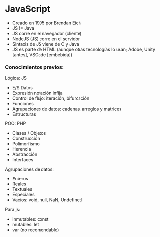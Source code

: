 # JavaScript

* Creado en 1995 por Brendan Eich
* JS != Java
* JS corre en el navegador (cliente)
* NodeJS (JS) corre en el servidor
* Sintaxis de JS viene de C y Java
* JS es parte de HTML (aunque otras tecnologías lo usan; Adobe, Unity [antes], VSCode [embebida])

### Conocimientos previos:

Lógica: JS

* E/S Datos
* Expresión notación infija
* Control de flujo: iteración, bifurcación
* Funciones
* Agrupaciones de datos: cadenas, arreglos y matrices
* Estructuras

POO: PHP

* Clases / Objetos
* Construcción
* Polimorfismo
* Herencia
* Abstracción
* Interfaces

Agrupaciones de datos:

* Enteros
* Reales
* Textuales
* Especiales
* Vacíos: void, null, NaN, Undefined

Para js:

* inmutables: const
* mutables: let
* var (no recomendable)
